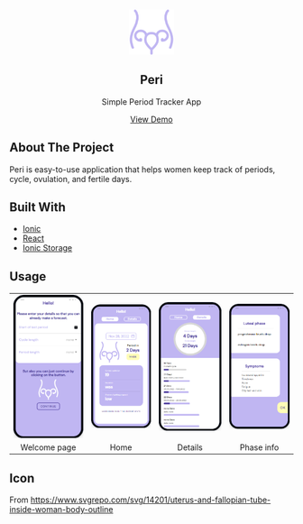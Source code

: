 <!-- PROJECT LOGO -->
<br />
<p align="center">
  <a href="https://github.com/othneildrew/Best-README-Template">
    <img src="./public/assets/icon/icon.svg" alt="Logo" width="80" height="80">
  </a>
  <h2 align="center">Peri</h2>

  <p align="center">
    Simple Period Tracker App
  </p>
  <p align="center">
    <a href="https://irasoro.github.io/peri/">View Demo</a>
  </p>  
</p>

<!-- ABOUT THE PROJECT -->
## About The Project

Peri is easy-to-use application that helps women keep track of periods, cycle, ovulation, and fertile days.

## Built With
* [Ionic](https://ionicframework.com/)
* [React](https://reactjs.org/)
* [Ionic Storage](https://github.com/ionic-team/ionic-storage)

<!-- USAGE EXAMPLES -->
## Usage

<table>
  <tr>
    <td><img src="./demonstration/welcome.png" alt="Welcome"></td>
    <td><img src="./demonstration/home.png" alt="Home"></td>
    <td><img src="./demonstration/details.png" alt="Details"></td>
    <td><img src="./demonstration/info.png" alt="Info"></td>
  </tr>
  <tr>
    <td align="center">Welcome page</td>
    <td align="center">Home</td>
    <td align="center">Details</td>
    <td align="center">Phase info</td>
  </tr> 
 </table>

 <!-- ICON -->
## Icon
From https://www.svgrepo.com/svg/14201/uterus-and-fallopian-tube-inside-woman-body-outline





